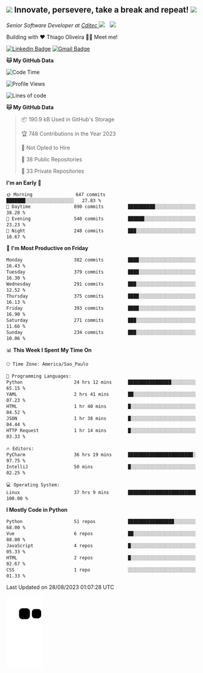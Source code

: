 <h2><img src="https://emojis.slackmojis.com/emojis/images/1531849430/4246/blob-sunglasses.gif?1531849430" width="30"/> Innovate, persevere, take a break and repeat! <img src="https://media.giphy.com/media/12oufCB0MyZ1Go/giphy.gif" width="50"></h2>
<img align='right' src="https://media.giphy.com/media/M9gbBd9nbDrOTu1Mqx/giphy.gif" width="230">
<p><em>Senior Software Developer at <a href="https://www.cditec.com.br/">Cditec
</a><img src="https://media.giphy.com/media/WUlplcMpOCEmTGBtBW/giphy.gif" width="30"> 
</em></p>



Building with ❤️ Thiago Oliveira 👋🏽 Meet me!

[![Linkedin Badge](https://img.shields.io/badge/-Thiago-blue?style=flat-square&logo=Linkedin&logoColor=white&link=https://www.linkedin.com/in/tgmarinho/)](https://www.linkedin.com/in/thiagoceconelo/) 
[![Gmail Badge](https://img.shields.io/badge/-thiceconelo@gmail.com-c14438?style=flat-square&logo=Gmail&logoColor=white&link=mailto:thiceconelo@gmail.com)](mailto:thiceconelo@gmail.com)

</em></p>

<!-- <span style="height ">
![Anurag's GitHub stats](https://github-readme-stats.vercel.app/api?username=arthurspk&show_icons=true&theme=tokyonight)
</span> -->

**🐱 My GitHub Data** 
<!--START_SECTION:waka-->
![Code Time](http://img.shields.io/badge/Code%20Time-527%20hrs%2029%20mins-blue)

![Profile Views](http://img.shields.io/badge/Profile%20Views-0-blue)

![Lines of code](https://img.shields.io/badge/From%20Hello%20World%20I%27ve%20Written-3.7%20million%20lines%20of%20code-blue)

**🐱 My GitHub Data** 

> 📦 190.9 kB Used in GitHub's Storage 
 > 
> 🏆 748 Contributions in the Year 2023
 > 
> 🚫 Not Opted to Hire
 > 
> 📜 38 Public Repositories 
 > 
> 🔑 33 Private Repositories 
 > 
**I'm an Early 🐤** 

```text
🌞 Morning                647 commits         ███████░░░░░░░░░░░░░░░░░░   27.83 % 
🌆 Daytime                890 commits         ██████████░░░░░░░░░░░░░░░   38.28 % 
🌃 Evening                540 commits         ██████░░░░░░░░░░░░░░░░░░░   23.23 % 
🌙 Night                  248 commits         ███░░░░░░░░░░░░░░░░░░░░░░   10.67 % 
```
📅 **I'm Most Productive on Friday** 

```text
Monday                   382 commits         ████░░░░░░░░░░░░░░░░░░░░░   16.43 % 
Tuesday                  379 commits         ████░░░░░░░░░░░░░░░░░░░░░   16.30 % 
Wednesday                291 commits         ███░░░░░░░░░░░░░░░░░░░░░░   12.52 % 
Thursday                 375 commits         ████░░░░░░░░░░░░░░░░░░░░░   16.13 % 
Friday                   393 commits         ████░░░░░░░░░░░░░░░░░░░░░   16.90 % 
Saturday                 271 commits         ███░░░░░░░░░░░░░░░░░░░░░░   11.66 % 
Sunday                   234 commits         ███░░░░░░░░░░░░░░░░░░░░░░   10.06 % 
```


📊 **This Week I Spent My Time On** 

```text
🕑︎ Time Zone: America/Sao_Paulo

💬 Programming Languages: 
Python                   24 hrs 12 mins      ████████████████░░░░░░░░░   65.15 % 
YAML                     2 hrs 41 mins       ██░░░░░░░░░░░░░░░░░░░░░░░   07.23 % 
HTML                     1 hr 40 mins        █░░░░░░░░░░░░░░░░░░░░░░░░   04.52 % 
JSON                     1 hr 38 mins        █░░░░░░░░░░░░░░░░░░░░░░░░   04.44 % 
HTTP Request             1 hr 14 mins        █░░░░░░░░░░░░░░░░░░░░░░░░   03.33 % 

🔥 Editors: 
PyCharm                  36 hrs 19 mins      ████████████████████████░   97.75 % 
IntelliJ                 50 mins             █░░░░░░░░░░░░░░░░░░░░░░░░   02.25 % 

💻 Operating System: 
Linux                    37 hrs 9 mins       █████████████████████████   100.00 % 
```

**I Mostly Code in Python** 

```text
Python                   51 repos            █████████████████░░░░░░░░   68.00 % 
Vue                      6 repos             ██░░░░░░░░░░░░░░░░░░░░░░░   08.00 % 
JavaScript               4 repos             █░░░░░░░░░░░░░░░░░░░░░░░░   05.33 % 
HTML                     2 repos             █░░░░░░░░░░░░░░░░░░░░░░░░   02.67 % 
CSS                      1 repo              ░░░░░░░░░░░░░░░░░░░░░░░░░   01.33 % 
```




 Last Updated on 28/08/2023 01:07:28 UTC
<!--END_SECTION:waka-->

![Snake animation](https://github.com/rafaballerini/rafaballerini/blob/output/github-contribution-grid-snake.svg)


<!---
ceconelo/ceconelo is a ✨ special ✨ repository because its `README.md` (this file) appears on your GitHub profile.
You can click the Preview link to take a look at your changes.
--->
